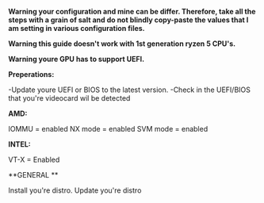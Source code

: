 **Warning your configuration and mine can be differ. Therefore, take all the steps with a grain of salt and do not blindly copy-paste the values that I am setting in various configuration files.** 

**Warning this guide doesn't work with 1st generation ryzen 5 CPU's.**

**Warning youre GPU has to support UEFI.**











**Preperations:**


-Update youre UEFI or BIOS to the latest version.
-Check in the UEFI/BIOS that you're videocard wil be detected

**AMD:**

IOMMU = enabled
NX mode = enabled
SVM mode = enabled

**INTEL:**

VT-X = Enabled

**GENERAL **

Install you're distro. 
Update you're distro


